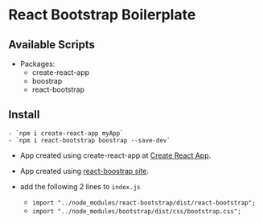 # React Bootstrap Boilerplate

## Available Scripts

- Packages:
    - create-react-app
    - boostrap
    - react-bootstrap

## Install

    - `npm i create-react-app myApp`
    - `npm i react-bootstrap boostrap --save-dev`

- App created using create-react-app at [Create React App](https://github.com/facebook/create-react-app).

- App created using [react-boostrap site](https://react-bootstrap.github.io/getting-started/introduction/).

- add the following 2 lines to `index.js`
    - `import "../node_modules/react-bootstrap/dist/react-bootstrap";`
    - `import "../node_modules/bootstrap/dist/css/bootstrap.css";`

